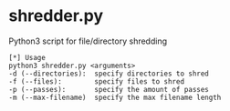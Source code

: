 # shredder.py
Python3 script for file/directory shredding
```
[*] Usage
python3 shredder.py <arguments>
-d (--directories):  specify directories to shred
-f (--files):        specify files to shred
-p (--passes):       specify the amount of passes
-m (--max-filename)  specify the max filename length
```
